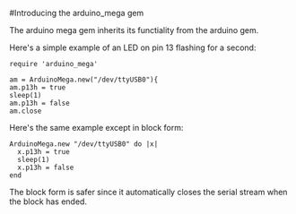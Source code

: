 #Introducing the arduino_mega gem

The arduino mega gem inherits its functiality from the arduino gem.

Here's a simple example of an LED on pin 13 flashing for a second:

    require 'arduino_mega'

    am = ArduinoMega.new("/dev/ttyUSB0"){
    am.p13h = true
    sleep(1)
    am.p13h = false
    am.close

Here's the same example except in block form:

    ArduinoMega.new "/dev/ttyUSB0" do |x|
      x.p13h = true
      sleep(1)
      x.p13h = false
    end

The block form is safer since it automatically closes the serial stream when the block has ended.
